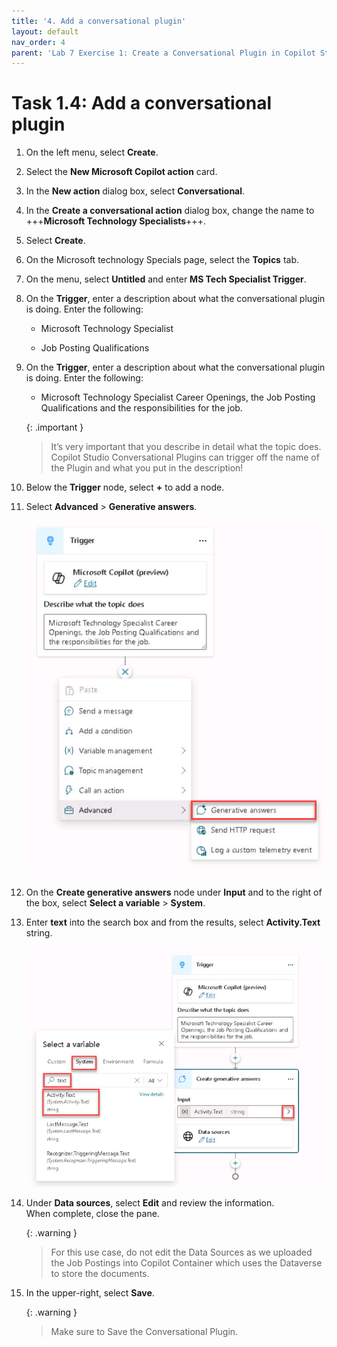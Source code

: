 ```yaml
---
title: '4. Add a conversational plugin'
layout: default
nav_order: 4
parent: 'Lab 7 Exercise 1: Create a Conversational Plugin in Copilot Studio'
---
```


# Task 1.4: Add a conversational plugin

 

1. On the left menu, select **Create**.



1. Select the **New Microsoft Copilot action** card.



1. In the **New action** dialog box, select **Conversational**.



1. In the **Create a conversational action** dialog box, change the name to +++**Microsoft Technology Specialists**+++.

1. Select **Create**.

1. On the Microsoft technology Specials page, select the **Topics** tab.

1. On the menu, select **Untitled** and enter **MS Tech Specialist Trigger**.


1. On the **Trigger**, enter a description about what the conversational plugin is doing. Enter the following:

 

    - Microsoft Technology Specialist 

    - Job Posting Qualifications 

 

1. On the **Trigger**, enter a description about what the conversational plugin is doing. Enter the following:   

 

    - Microsoft Technology Specialist Career Openings, the Job Posting Qualifications and the responsibilities for the job. 

       

    {: .important }
    > It’s very important that you describe in detail what the topic does. Copilot Studio Conversational Plugins can trigger off the name of the Plugin and what you put in the description!    


 
1. Below the **Trigger** node, select **+** to add a node. 

 

1. Select **Advanced** > **Generative answers**. 

 

    ![a9.jpg](../media/lab7/a9.jpg) 

 

1. On the **Create generative answers** node under **Input** and to the right of the box, select **Select a variable** > **System**. 

 

1. Enter **text** into the search box and from the results, select **Activity.Text** string. 

 

    ![a10.jpg](../media/lab7/a10.jpg) 

 

1. Under **Data sources**, select **Edit** and review the information.  
   When complete, close the pane.
 

    {: .warning }
    > For this use case, do not edit the Data Sources as we uploaded the Job Postings into Copilot Container which uses the Dataverse to store the documents. 

 

1. In the upper-right, select **Save**. 

 

    {: .warning }
    > Make sure to Save the Conversational Plugin. 

 
